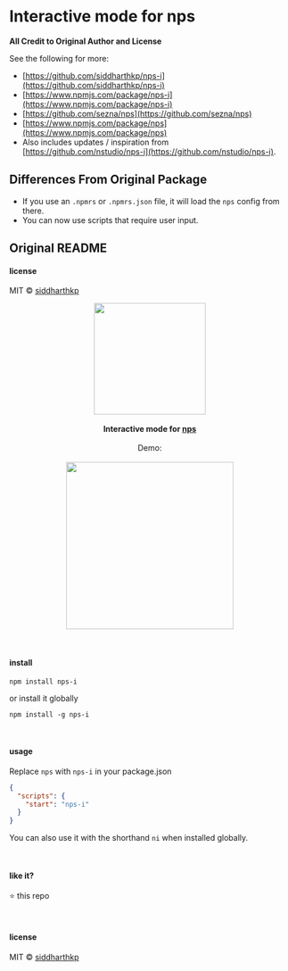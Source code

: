 # Interactive mode for nps

**All Credit to Original Author and License**

See the following for more:
* [https://github.com/siddharthkp/nps-i](https://github.com/siddharthkp/nps-i)
* [https://www.npmjs.com/package/nps-i](https://www.npmjs.com/package/nps-i)
* [https://github.com/sezna/nps](https://github.com/sezna/nps)
* [https://www.npmjs.com/package/nps](https://www.npmjs.com/package/nps)
* Also includes updates / inspiration from [https://github.com/nstudio/nps-i](https://github.com/nstudio/nps-i).

## Differences From Original Package

* If you use an `.npmrs` or `.npmrs.json` file, it will load the `nps` config from there.
* You can now use scripts that require user input.

## Original README

#### license

MIT © [siddharthkp](https://github.com/siddharthkp)

<p align="center">
  <img src="https://78.media.tumblr.com/240d51485c042ab5bed754294ad020c6/tumblr_msz10zJc751svwlszo2_500.gif" height="200px"/>
  <br><br>
  <b>Interactive mode for <a target="_blank" href="https://github.com/kentcdodds/nps">nps</a></b>
  <br><br>
  Demo:
  <br><br>
  <a target="_blank" href="https://twitter.com/siddharthkp/status/1007325679543816192"><img src="https://user-images.githubusercontent.com/1863771/41420782-e0549988-7012-11e8-93c5-6f87019d08ef.png" height="300px"/></a>
</p>

&nbsp;

#### install

```
npm install nps-i
```

or install it globally

```
npm install -g nps-i
```

&nbsp;

#### usage

Replace `nps` with `nps-i` in your package.json

```json
{
  "scripts": {
    "start": "nps-i"
  }
}
```

You can also use it with the shorthand `ni` when installed globally.

&nbsp;

#### like it?

:star: this repo

&nbsp;

#### license

MIT © [siddharthkp](https://github.com/siddharthkp)
